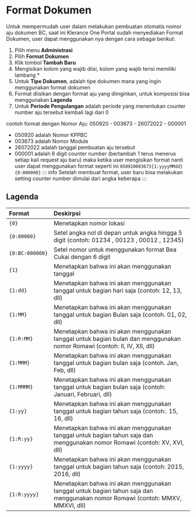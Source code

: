 # Format Dokumen
Untuk mempermudah user dalam melakukan pembuatan otomatis nomor aju dokumen BC, saat ini Klerance One Portal sudah menyediakan Format Dokumen, user dapat menggunakan nya dengan cara sebagai berikut:
1. Pilih menu **Administrasi**
2. Pilih **Format Dokumen**
3. Klik tombol **Tambah Baru**
4. Mengisikan kolom yang  wajib diisi, kolom yang wajib terisi memiliki lambang *
5. Untuk **Tipe Dokumen**, adalah tipe dokumen mana yang ingin menggunakan format dokumen
6. Format diisikan dengan format aju yang diinginkan, untuk komposisi bisa menggunakan **Lagenda**
7. Untuk **Periode Pengulangan** adalah periode yang menentukan counter number aju tersebut kembali lagi dari 0

contoh format dengan Nomor Aju: 050920 - 003673 - 26072022 - 000001
- 050920 adalah Nomor KPPBC
- 003673 adalah Nomor Module
- 26072022 adalah tanggal pembuatan aju tersebut
- 000001 adalah 6 digit counter number (bertambah 1 terus menerus setiap kali request aju baru)
maka ketika user mengisikan format nanti user dapat menggunakan format seperti ini <code>050920003673{1:yyyyMMdd}{0:000000}</code>
::: info
Setelah membuat format, user baru bisa melakukan setting counter number dimulai dari angka keberapa
:::

## Lagenda

|Format   |Deskirpsi   |
|:--------|:-----------|
|<code>{0}</code>|Menetapkan nomor lokasi|
|<code>{0:00000}</code>|Setel angka nol di depan untuk angka hingga 5 digit (contoh: 01234 , 00123 , 00012 , 12345)
|<code>{0:BC:000000}</code>|Setel nomor untuk menggunakan format Bea Cukai dengan 6 digit
|<code>{1}</code>|Menetapkan bahwa ini akan menggunakan tanggal
|<code>{1:dd}</code>|Menetapkan bahwa ini akan menggunakan tanggal untuk bagian hari saja (contoh: 12, 13, dll)
|<code>{1:MM}</code>|Menetapkan bahwa ini akan menggunakan tanggal untuk bagian Bulan saja (contoh. 01, 02, dll)
|<code>{1:R:MM}</code>|Menetapkan bahwa ini akan menggunakan tanggal untuk bagian bulan dan menggunakan nomor Romawi (contoh: II, IV, XII, dll)
|<code>{1:MMM}</code>|Menetapkan bahwa ini akan menggunakan tanggal untuk bagian bulan saja (contoh. Jan, Feb, dll)
|<code>{1:MMMM}</code>|Menetapkan bahwa ini akan menggunakan tanggal untuk bagian bulan saja (contoh: Januari, Februari, dll)
|<code>{1:yy}</code>|Menetapkan bahwa ini akan menggunakan tanggal untuk bagian tahun saja (contoh:. 15, 16, dll)
|<code>{1:R:yy}</code>|Menetapkan bahwa ini akan menggunakan tanggal untuk bagian tahun saja dan menggunakan nomor Romawi (contoh: XV, XVI, dll)
|<code>{1:yyyy}</code>|Menetapkan bahwa ini akan menggunakan tanggal untuk bagian tahun saja (contoh: 2015, 2016, dll)
|<code>{1:R:yyyy}</code>|Menetapkan bahwa ini akan menggunakan tanggal untuk bagian tahun saja dan menggunakan nomor Romawi (contoh: MMXV, MMXVI, dll)